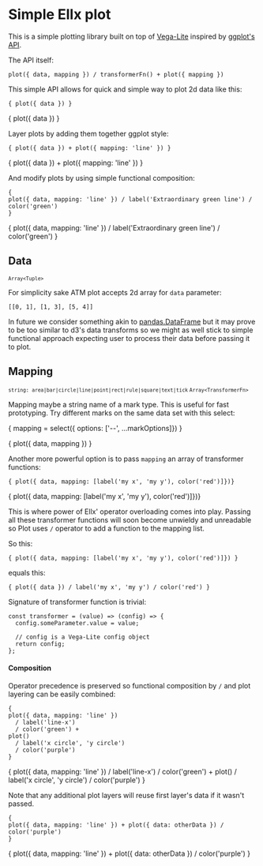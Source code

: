 # Simple Ellx plot

This is a simple plotting library built on top of [Vega-Lite](https://vega.github.io/vega-lite/) inspired by [ggplot's API](https://ggplot2.tidyverse.org/reference/ggplot.html).

The API itself:
```
plot({ data, mapping }) / transformerFn() + plot({ mapping })
```

This simple API allows for quick and simple way to plot 2d data like this:

```
{ plot({ data }) }
```

{ plot({ data }) }

Layer plots by adding them together ggplot style:

```
{ plot({ data }) + plot({ mapping: 'line' }) }
```

{ plot({ data }) + plot({ mapping: 'line' }) }

And modify plots by using simple functional composition:

```
{
plot({ data, mapping: 'line' }) / label('Extraordinary green line') / color('green') 
}
```

{
plot({ data, mapping: 'line' }) / label('Extraordinary green line') / color('green') 
}

## Data

<small>

`Array<Tuple>`
  
</small>

For simplicity sake ATM plot accepts 2d array for `data` parameter:


```
[[0, 1], [1, 3], [5, 4]]
```

In future we consider something akin to [pandas.DataFrame](https://pandas.pydata.org/pandas-docs/stable/reference/api/pandas.DataFrame.html) but it may prove to be too similar to d3's data transforms so we might as well stick to simple functional approach expecting user to process their data before passing it to plot.

## Mapping

<small>

`string: area|bar|circle|line|point|rect|rule|square|text|tick`
`Array<TransformerFn>`

</small>

Mapping maybe a string name of a mark type. This is useful for fast prototyping. Try different marks on the same data set with this select:
  
{ mapping = select({ options: ['--', ...markOptions]}) }

{ plot({ data, mapping }) }

Another more powerful option is to pass `mapping` an array of transformer functions:
  
```
{ plot({ data, mapping: [label('my x', 'my y'), color('red')]})}
```
  
{ plot({ data, mapping: [label('my x', 'my y'), color('red')]})}

This is where power of Ellx' operator overloading comes into play. Passing all these transformer functions will soon become unwieldy and unreadable so Plot uses `/` operator to add a function to the mapping list.

So this:
```
{ plot({ data, mapping: [label('my x', 'my y'), color('red')]}) }
```

equals this:
```
{ plot({ data }) / label('my x', 'my y') / color('red') }
```
  
Signature of transformer function is trivial:
  
```
const transformer = (value) => (config) => { 
  config.someParameter.value = value;
  
  // config is a Vega-Lite config object
  return config;
};
```

#### Composition
  
Operator precedence is preserved so functional composition by `/` and plot layering can be easily combined:

```
{
plot({ data, mapping: 'line' })
  / label('line-x')
  / color('green') +
plot()
  / label('x circle', 'y circle') 
  / color('purple')
}
```
  
{
plot({ data, mapping: 'line' })
  / label('line-x')
  / color('green') +
plot()
  / label('x circle', 'y circle') 
  / color('purple')
}
  
Note that any additional plot layers will reuse first layer's data if it wasn't passed.

```
{
plot({ data, mapping: 'line' }) + plot({ data: otherData }) / color('purple')
}
```

{
plot({ data, mapping: 'line' }) + plot({ data: otherData }) / color('purple')
}
